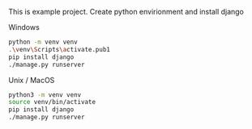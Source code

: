 This is example project. 
Create python envirionment and install django

Windows
```bash
python -m venv venv
.\venv\Scripts\activate.pub1
pip install django
./manage.py runserver
```

Unix / MacOS
```bash
python3 -m venv venv
source venv/bin/activate
pip install django
./manage.py runserver
```
